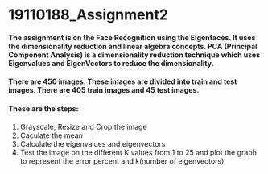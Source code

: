 # 19110188_Assignment2


#### The assignment is on the Face Recognition using the Eigenfaces. It uses the dimensionality reduction and linear algebra concepts. PCA (Principal Component Analysis) is a dimensionality reduction technique which uses Eigenvalues and EigenVectors to reduce the dimensionality.


#### There are 450 images. These images are divided into train and test images. There are 405 train images and 45 test images.

#### These are the steps:

1) Grayscale, Resize and Crop the image
2) Caculate the mean
3) Calculate the eigenvalues and eigenvectors
4) Test the image on the different K values from 1 to 25 and plot the graph to represent the error percent and k(number of eigenvectors) 
